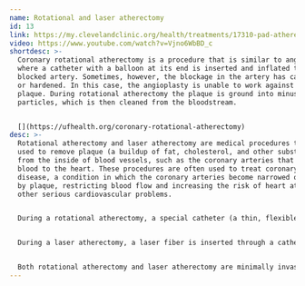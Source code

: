 ```yaml
---
name: Rotational and laser atherectomy
id: 13
link: https://my.clevelandclinic.org/health/treatments/17310-pad-atherectomy
video: https://www.youtube.com/watch?v=Vjno6WbBD_c
shortdesc: >-
  Coronary rotational atherectomy is a procedure that is similar to angioplasty,
  where a catheter with a balloon at its end is inserted and inflated to open a
  blocked artery. Sometimes, however, the blockage in the artery has calcified,
  or hardened. In this case, the angioplasty is unable to work against the
  plaque. During rotational atherectomy the plaque is ground into minuscule
  particles, which is then cleaned from the bloodstream.


  [](https://ufhealth.org/coronary-rotational-atherectomy)
desc: >-
  Rotational atherectomy and laser atherectomy are medical procedures that are
  used to remove plaque (a buildup of fat, cholesterol, and other substances)
  from the inside of blood vessels, such as the coronary arteries that supply
  blood to the heart. These procedures are often used to treat coronary artery
  disease, a condition in which the coronary arteries become narrowed or blocked
  by plaque, restricting blood flow and increasing the risk of heart attack or
  other serious cardiovascular problems.


  During a rotational atherectomy, a special catheter (a thin, flexible tube) is inserted into the blood vessel and advanced to the area of plaque buildup. The catheter has a small, rotating burr on the end that is used to shave or grind away the plaque. The debris that is generated by the rotational atherectomy is then suctioned out through the catheter.


  During a laser atherectomy, a laser fiber is inserted through a catheter and used to vaporize or disintegrate the plaque. The laser energy is delivered through a small, flexible fiber that is inserted through the catheter and advanced to the area of plaque buildup. The laser energy is then used to break down the plaque, and the debris is suctioned out through the catheter.


  Both rotational atherectomy and laser atherectomy are minimally invasive procedures that are usually performed with the aid of x-ray guidance. They are often used in combination with other treatments, such as medications or lifestyle changes, to help manage and prevent further progression of coronary artery disease.
---
```

